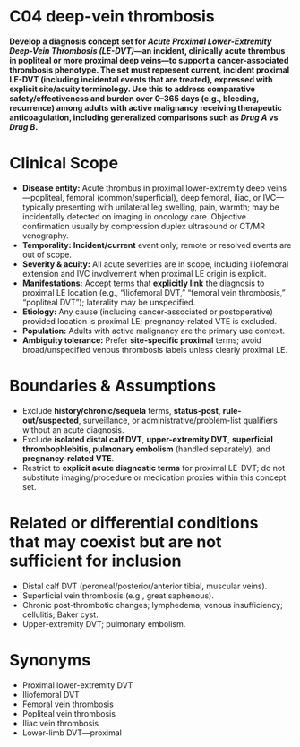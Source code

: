 # C04 deep-vein thrombosis

**Develop a diagnosis concept set for *Acute Proximal Lower-Extremity Deep-Vein Thrombosis (LE-DVT)*—an incident, clinically acute thrombus in popliteal or more proximal deep veins—to support a cancer-associated thrombosis phenotype. The set must represent current, incident proximal LE-DVT (including incidental events that are treated), expressed with explicit site/acuity terminology. Use this to address comparative safety/effectiveness and burden over 0–365 days (e.g., bleeding, recurrence) among adults with active malignancy receiving therapeutic anticoagulation, including generalized comparisons such as *Drug A* vs *Drug B*.**

# Clinical Scope

* **Disease entity:** Acute thrombus in proximal lower-extremity deep veins—popliteal, femoral (common/superficial), deep femoral, iliac, or IVC—typically presenting with unilateral leg swelling, pain, warmth; may be incidentally detected on imaging in oncology care. Objective confirmation usually by compression duplex ultrasound or CT/MR venography.  
* **Temporality:** **Incident/current** event only; remote or resolved events are out of scope.  
* **Severity & acuity:** All acute severities are in scope, including iliofemoral extension and IVC involvement when proximal LE origin is explicit.  
* **Manifestations:** Accept terms that **explicitly link** the diagnosis to proximal LE location (e.g., “iliofemoral DVT,” “femoral vein thrombosis,” “popliteal DVT”); laterality may be unspecified.  
* **Etiology:** Any cause (including cancer-associated or postoperative) provided location is proximal LE; pregnancy-related VTE is excluded.  
* **Population:** Adults with active malignancy are the primary use context.  
* **Ambiguity tolerance:** Prefer **site-specific proximal** terms; avoid broad/unspecified venous thrombosis labels unless clearly proximal LE.

# Boundaries & Assumptions

* Exclude **history/chronic/sequela** terms, **status-post**, **rule-out/suspected**, surveillance, or administrative/problem-list qualifiers without an acute diagnosis.  
* Exclude **isolated distal calf DVT**, **upper-extremity DVT**, **superficial thrombophlebitis**, **pulmonary embolism** (handled separately), and **pregnancy-related VTE**.  
* Restrict to **explicit acute diagnostic terms** for proximal LE-DVT; do not substitute imaging/procedure or medication proxies within this concept set.

# Related or differential conditions that may coexist but are not sufficient for inclusion

* Distal calf DVT (peroneal/posterior/anterior tibial, muscular veins).  
* Superficial vein thrombosis (e.g., great saphenous).  
* Chronic post-thrombotic changes; lymphedema; venous insufficiency; cellulitis; Baker cyst.  
* Upper-extremity DVT; pulmonary embolism.

# Synonyms

* Proximal lower-extremity DVT  
* Iliofemoral DVT  
* Femoral vein thrombosis  
* Popliteal vein thrombosis  
* Iliac vein thrombosis  
* Lower-limb DVT—proximal
